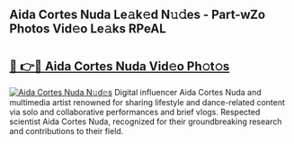 ## Aida Cortes Nuda Le𝚊k𝚎d N𝚞𝚍es - Part-wZo Photos Vid𝚎o Le𝚊ks RPeAL

# <h2><a href="http://fbfyp1.evod.top/?m=Aida+Cortes+Nuda">🔗 👉🔴 Aida Cortes Nuda Vid𝚎o Ph𝚘t𝚘s</a></h2>

[![Aida Cortes Nuda N𝚞d𝚎s](https://i.imgur.com/8V9OHl7.gif)](http://fbfyp1.evod.top/?m=Aida+Cortes+Nuda)
Digital influencer Aida Cortes Nuda and multimedia artist renowned for sharing lifestyle and dance-related content via solo and collaborative performances and brief vlogs. Respected scientist Aida Cortes Nuda, recognized for their groundbreaking research and contributions to their field. 
